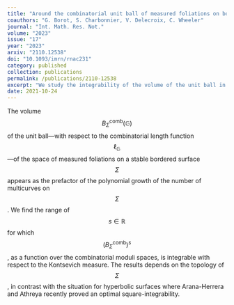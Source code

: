 ```yaml
---
title: "Around the combinatorial unit ball of measured foliations on bordered surfaces"
coauthors: "G. Borot, S. Charbonnier, V. Delecroix, C. Wheeler"
journal: "Int. Math. Res. Not."
volume: "2023"
issue: "17"
year: "2023"
arxiv: "2110.12538"
doi: "10.1093/imrn/rnac231"
category: published
collection: publications
permalink: /publications/2110-12538
excerpt: "We study the integrability of the volume of the unit ball in the space of measured foliations."
date: 2021-10-24
---
```


The volume $$B^{\mathrm{comb}}_{\Sigma}(\mathbb{G})$$ of the unit ball—with respect to the combinatorial length function $$\ell_{\mathbb{G}}$$—of the space of measured foliations on a stable bordered surface $$\Sigma$$ appears as the prefactor of the polynomial growth of the number of multicurves on $$\Sigma$$. We find the range of $$s \in \mathbb{R}$$ for which $$(B^{\mathrm{comb}}_{\Sigma})^s$$, as a function over the combinatorial moduli spaces, is integrable with respect to the Kontsevich measure. The results depends on the topology of $$\Sigma$$, in contrast with the situation for hyperbolic surfaces where Arana-Herrera and Athreya recently proved an optimal square-integrability. 